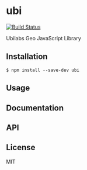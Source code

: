 # ubi

[![Build Status](https://secure.travis-ci.org/ubilabs/ubi.png?branch=master)](http://travis-ci.org/ubilabs/ubi)

Ubilabs Geo JavaScript Library

## Installation

```
$ npm install --save-dev ubi
```

## Usage

## Documentation

## API

## License

MIT
